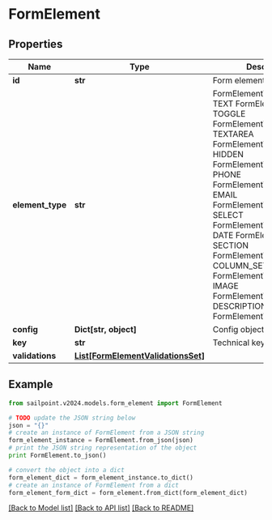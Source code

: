 # FormElement


## Properties

Name | Type | Description | Notes
------------ | ------------- | ------------- | -------------
**id** | **str** | Form element identifier. | [optional] 
**element_type** | **str** | FormElementType value.  TEXT FormElementTypeText TOGGLE FormElementTypeToggle TEXTAREA FormElementTypeTextArea HIDDEN FormElementTypeHidden PHONE FormElementTypePhone EMAIL FormElementTypeEmail SELECT FormElementTypeSelect DATE FormElementTypeDate SECTION FormElementTypeSection COLUMN_SET FormElementTypeColumns IMAGE FormElementTypeImage DESCRIPTION FormElementTypeDescription | [optional] 
**config** | **Dict[str, object]** | Config object. | [optional] 
**key** | **str** | Technical key. | [optional] 
**validations** | [**List[FormElementValidationsSet]**](FormElementValidationsSet.md) |  | [optional] 

## Example

```python
from sailpoint.v2024.models.form_element import FormElement

# TODO update the JSON string below
json = "{}"
# create an instance of FormElement from a JSON string
form_element_instance = FormElement.from_json(json)
# print the JSON string representation of the object
print FormElement.to_json()

# convert the object into a dict
form_element_dict = form_element_instance.to_dict()
# create an instance of FormElement from a dict
form_element_form_dict = form_element.from_dict(form_element_dict)
```
[[Back to Model list]](../README.md#documentation-for-models) [[Back to API list]](../README.md#documentation-for-api-endpoints) [[Back to README]](../README.md)


